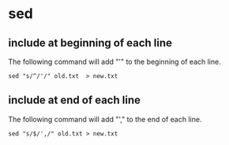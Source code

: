 # sed

## include at beginning of each line

The following command will add "'" to the beginning of each line.

```
sed "s/^/'/" old.txt  > new.txt
```

## include at end of each line

The following command will add "'," to the end of each line.

```
sed "s/$/',/" old.txt > new.txt
```